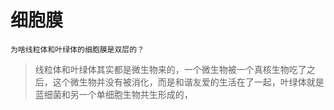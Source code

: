 # 细胞膜

```
为啥线粒体和叶绿体的细胞膜是双层的？
```

> 线粒体和叶绿体其实都是微生物来的，一个微生物被一个真核生物吃了之后，这个微生物并没有被消化，而是和谐友爱的生活在了一起，叶绿体就是蓝细菌和另一个单细胞生物共生形成的，

<br/>
